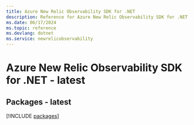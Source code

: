 ```yaml
---
title: Azure New Relic Observability SDK for .NET
description: Reference for Azure New Relic Observability SDK for .NET
ms.date: 06/17/2024
ms.topic: reference
ms.devlang: dotnet
ms.service: newrelicobservability
---
```

# Azure New Relic Observability SDK for .NET - latest
## Packages - latest
[!INCLUDE [packages](new-relic-observability-index.md)]